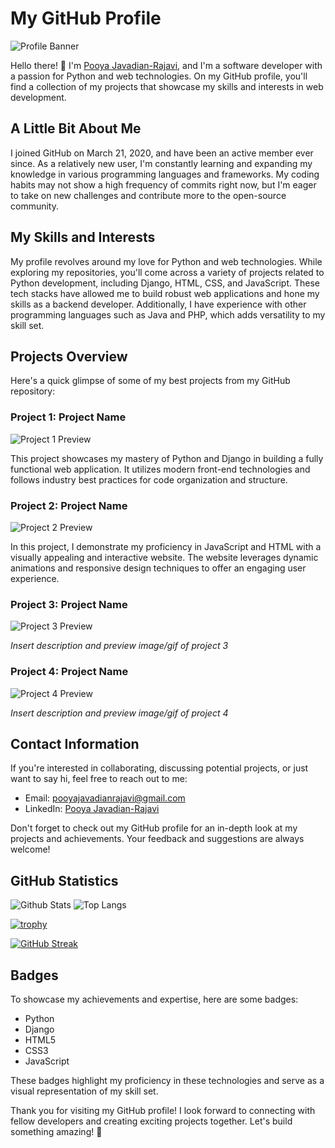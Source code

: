 # My GitHub Profile

![Profile Banner](banner.jpg)

Hello there! 👋 I'm [Pooya Javadian-Rajavi](https://github.com/pooya-jvr), and I'm a software developer with a passion for Python and web technologies. On my GitHub profile, you'll find a collection of my projects that showcase my skills and interests in web development.

## A Little Bit About Me

I joined GitHub on March 21, 2020, and have been an active member ever since. As a relatively new user, I'm constantly learning and expanding my knowledge in various programming languages and frameworks. My coding habits may not show a high frequency of commits right now, but I'm eager to take on new challenges and contribute more to the open-source community.

## My Skills and Interests

My profile revolves around my love for Python and web technologies. While exploring my repositories, you'll come across a variety of projects related to Python development, including Django, HTML, CSS, and JavaScript. These tech stacks have allowed me to build robust web applications and hone my skills as a backend developer. Additionally, I have experience with other programming languages such as Java and PHP, which adds versatility to my skill set.

## Projects Overview

Here's a quick glimpse of some of my best projects from my GitHub repository:

### Project 1: Project Name

![Project 1 Preview](project1.jpg)

This project showcases my mastery of Python and Django in building a fully functional web application. It utilizes modern front-end technologies and follows industry best practices for code organization and structure.

### Project 2: Project Name

![Project 2 Preview](project2.jpg)

In this project, I demonstrate my proficiency in JavaScript and HTML with a visually appealing and interactive website. The website leverages dynamic animations and responsive design techniques to offer an engaging user experience.

### Project 3: Project Name

![Project 3 Preview](project3.jpg)

*Insert description and preview image/gif of project 3*

### Project 4: Project Name

![Project 4 Preview](project4.jpg)

*Insert description and preview image/gif of project 4*

## Contact Information

If you're interested in collaborating, discussing potential projects, or just want to say hi, feel free to reach out to me:

- Email: [pooyajavadianrajavi@gmail.com](mailto:pooyajavadianrajavi@gmail.com)
- LinkedIn: [Pooya Javadian-Rajavi](https://www.linkedin.com/in/pooya-javadian-73941b198/)

Don't forget to check out my GitHub profile for an in-depth look at my projects and achievements. Your feedback and suggestions are always welcome!

## GitHub Statistics

![Github Stats](https://github-readme-stats.vercel.app/api?username=pooya-jvr)
![Top Langs](https://github-readme-stats.vercel.app/api/top-langs/?username=pooya-jvr)

[![trophy](https://github-profile-trophy.vercel.app/?username=pooya-jvr)](https://github.com/pooya-jvr)

[![GitHub Streak](https://streak-stats.demolab.com/?user=pooya-jvr)](https://git.io/streak-stats)

## Badges

To showcase my achievements and expertise, here are some badges:

- Python
- Django
- HTML5
- CSS3
- JavaScript

These badges highlight my proficiency in these technologies and serve as a visual representation of my skill set.

Thank you for visiting my GitHub profile! I look forward to connecting with fellow developers and creating exciting projects together. Let's build something amazing! 🚀
